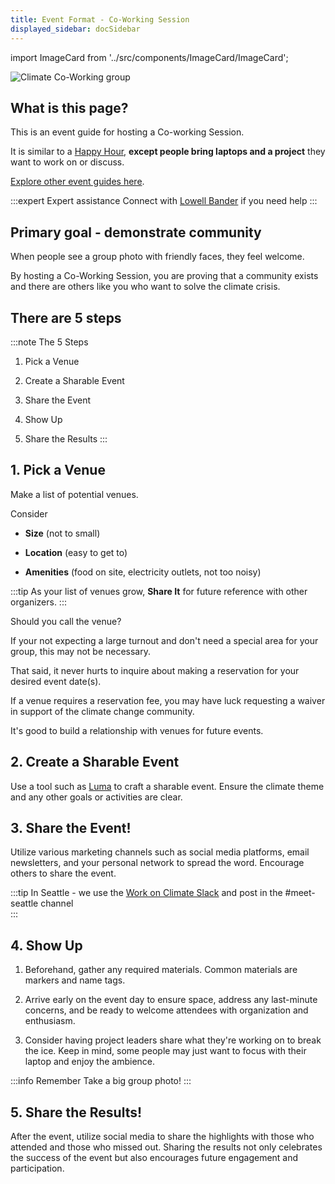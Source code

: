 ```yaml
---
title: Event Format - Co-Working Session
displayed_sidebar: docSidebar
---
```

import ImageCard from '../src/components/ImageCard/ImageCard';

![Climate Co-Working group](/img/climate-tech-co-working-seattle.jpg)

## What is this page?

This is an event guide for hosting a Co-working Session.

It is similar to a [Happy Hour](happy-hour), **except people bring laptops and a project** they want to work on or discuss.

[Explore other event guides here](event-guide).

<!-- <div style={{ display: 'flex', flexWrap: 'wrap'}}>
    <ImageCard
    title="Go back to the full Event Oranizers Guide"
    description="This page is one of several event guides available"
    imageUrl="/img/women-in-climate-seattle.jpg"
    linkUrl="/event-guide"
    />
</div> -->

:::expert Expert assistance
Connect with [Lowell Bander](https://linkedin.com/in/lowellbander) if you need help
:::

## Primary goal - demonstrate community

When people see a group photo with friendly faces, they feel welcome.

By hosting a Co-Working Session, you are proving that a community exists and there are others like you who want to solve the climate crisis.


## There are 5 steps

:::note The 5 Steps
1. Pick a Venue

2. Create a Sharable Event

3. Share the Event

4. Show Up

5. Share the Results
:::

## 1. Pick a Venue

Make a list of potential venues.

Consider
- **Size** (not to small)

- **Location** (easy to get to)

- **Amenities** (food on site, electricity outlets, not too noisy)

:::tip
As your list of venues grow, **Share It** for future reference with other organizers.
:::

Should you call the venue?

If your not expecting a large turnout and don't need a special area for your group, this may not be necessary.

That said, it never hurts to inquire about making a reservation for your desired event date(s). 

If a venue requires a reservation fee, you may have luck requesting a waiver in support of the climate change community.

It's good to build a relationship with venues for future events.

## 2. Create a Sharable Event
Use a tool such as [Luma](https://lu.ma) to craft a sharable event. Ensure the climate theme and any other goals or activities are clear.

## 3. Share the Event!
Utilize various marketing channels such as social media platforms, email newsletters, and your personal network to spread the word. Encourage others to share the event.

:::tip
In Seattle - we use the [Work on Climate Slack](workonclimate.org) and post in the #meet-seattle channel  
:::

## 4. Show Up
1. Beforehand, gather any required materials. Common materials are markers and name tags.

2. Arrive early on the event day to ensure space, address any last-minute concerns, and be ready to welcome attendees with organization and enthusiasm.

3. Consider having project leaders share what they're working on to break the ice. Keep in mind, some people may just want to focus with their laptop and enjoy the ambience.

:::info Remember
Take a big group photo!
:::

## 5. Share the Results!
After the event, utilize social media to share the highlights with those who attended and those who missed out. Sharing the results not only celebrates the success of the event but also encourages future engagement and participation.